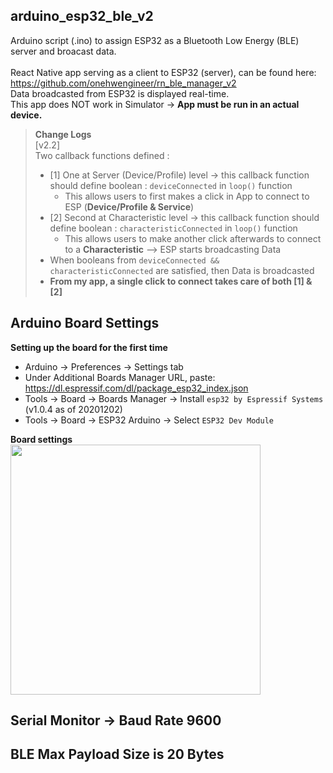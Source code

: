## arduino_esp32_ble_v2
Arduino script (.ino) to assign ESP32 as a Bluetooth Low Energy (BLE) server and broacast data. <br>
<br>
React Native app serving as a client to ESP32 (server), can be found here: <br>
https://github.com/onehwengineer/rn_ble_manager_v2 <br>
Data broadcasted from ESP32 is displayed real-time.<br>
This app does NOT work in Simulator -> **App must be run in an actual device.**<br>

> **Change Logs** <br>
> [v2.2] <br>
> Two callback functions defined :
>   - [1] One at Server (Device/Profile) level -> this callback function should define boolean : `deviceConnected` in `loop()` function
>     - This allows users to first makes a click in App to connect to ESP (**Device/Profile & Service**)
>   - [2] Second at Characteristic level -> this callback function should define boolean : `characteristicConnected` in `loop()` function
>     - This allows users to make another click afterwards to connect to a **Characteristic** --> ESP starts broadcasting Data
>   - When booleans from `deviceConnected && characteristicConnected` are satisfied, then Data is broadcasted
>   - **From my app, a single click to connect takes care of both [1] & [2]**

## Arduino Board Settings
**Setting up the board for the first time**
- Arduino -> Preferences -> Settings tab
- Under Additional Boards Manager URL, paste: https://dl.espressif.com/dl/package_esp32_index.json
- Tools -> Board -> Boards Manager -> Install `esp32 by Espressif Systems` (v1.0.4 as of 20201202)
- Tools -> Board -> ESP32 Arduino -> Select `ESP32 Dev Module`

**Board settings**<br>
<img src="https://user-images.githubusercontent.com/60368973/103705769-7eef5180-4f60-11eb-8fcd-9c70f18a5c09.png" width="400">

## Serial Monitor -> Baud Rate 9600

## BLE Max Payload Size is 20 Bytes
